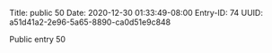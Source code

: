 Title: public 50
Date: 2020-12-30 01:33:49-08:00
Entry-ID: 74
UUID: a51d41a2-2e96-5a65-8890-ca0d51e9c848

Public entry 50